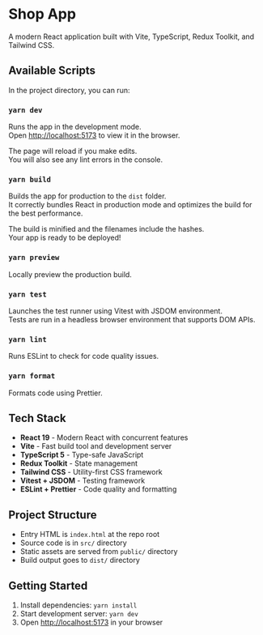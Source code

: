 # Shop App

A modern React application built with Vite, TypeScript, Redux Toolkit, and Tailwind CSS.

## Available Scripts

In the project directory, you can run:

### `yarn dev`

Runs the app in the development mode.\
Open [http://localhost:5173](http://localhost:5173) to view it in the browser.

The page will reload if you make edits.\
You will also see any lint errors in the console.

### `yarn build`

Builds the app for production to the `dist` folder.\
It correctly bundles React in production mode and optimizes the build for the best performance.

The build is minified and the filenames include the hashes.\
Your app is ready to be deployed!

### `yarn preview`

Locally preview the production build.

### `yarn test`

Launches the test runner using Vitest with JSDOM environment.\
Tests are run in a headless browser environment that supports DOM APIs.

### `yarn lint`

Runs ESLint to check for code quality issues.

### `yarn format`

Formats code using Prettier.

## Tech Stack

- **React 19** - Modern React with concurrent features
- **Vite** - Fast build tool and development server
- **TypeScript 5** - Type-safe JavaScript
- **Redux Toolkit** - State management
- **Tailwind CSS** - Utility-first CSS framework
- **Vitest + JSDOM** - Testing framework
- **ESLint + Prettier** - Code quality and formatting

## Project Structure

- Entry HTML is `index.html` at the repo root
- Source code is in `src/` directory
- Static assets are served from `public/` directory
- Build output goes to `dist/` directory

## Getting Started

1. Install dependencies: `yarn install`
2. Start development server: `yarn dev`
3. Open [http://localhost:5173](http://localhost:5173) in your browser
